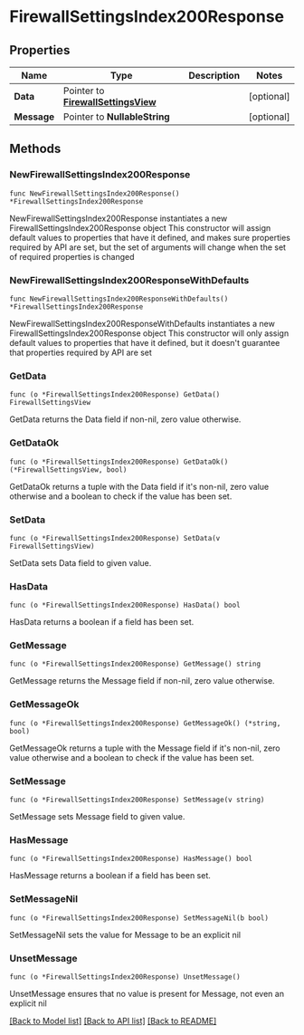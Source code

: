 # FirewallSettingsIndex200Response

## Properties

Name | Type | Description | Notes
------------ | ------------- | ------------- | -------------
**Data** | Pointer to [**FirewallSettingsView**](FirewallSettingsView.md) |  | [optional] 
**Message** | Pointer to **NullableString** |  | [optional] 

## Methods

### NewFirewallSettingsIndex200Response

`func NewFirewallSettingsIndex200Response() *FirewallSettingsIndex200Response`

NewFirewallSettingsIndex200Response instantiates a new FirewallSettingsIndex200Response object
This constructor will assign default values to properties that have it defined,
and makes sure properties required by API are set, but the set of arguments
will change when the set of required properties is changed

### NewFirewallSettingsIndex200ResponseWithDefaults

`func NewFirewallSettingsIndex200ResponseWithDefaults() *FirewallSettingsIndex200Response`

NewFirewallSettingsIndex200ResponseWithDefaults instantiates a new FirewallSettingsIndex200Response object
This constructor will only assign default values to properties that have it defined,
but it doesn't guarantee that properties required by API are set

### GetData

`func (o *FirewallSettingsIndex200Response) GetData() FirewallSettingsView`

GetData returns the Data field if non-nil, zero value otherwise.

### GetDataOk

`func (o *FirewallSettingsIndex200Response) GetDataOk() (*FirewallSettingsView, bool)`

GetDataOk returns a tuple with the Data field if it's non-nil, zero value otherwise
and a boolean to check if the value has been set.

### SetData

`func (o *FirewallSettingsIndex200Response) SetData(v FirewallSettingsView)`

SetData sets Data field to given value.

### HasData

`func (o *FirewallSettingsIndex200Response) HasData() bool`

HasData returns a boolean if a field has been set.

### GetMessage

`func (o *FirewallSettingsIndex200Response) GetMessage() string`

GetMessage returns the Message field if non-nil, zero value otherwise.

### GetMessageOk

`func (o *FirewallSettingsIndex200Response) GetMessageOk() (*string, bool)`

GetMessageOk returns a tuple with the Message field if it's non-nil, zero value otherwise
and a boolean to check if the value has been set.

### SetMessage

`func (o *FirewallSettingsIndex200Response) SetMessage(v string)`

SetMessage sets Message field to given value.

### HasMessage

`func (o *FirewallSettingsIndex200Response) HasMessage() bool`

HasMessage returns a boolean if a field has been set.

### SetMessageNil

`func (o *FirewallSettingsIndex200Response) SetMessageNil(b bool)`

 SetMessageNil sets the value for Message to be an explicit nil

### UnsetMessage
`func (o *FirewallSettingsIndex200Response) UnsetMessage()`

UnsetMessage ensures that no value is present for Message, not even an explicit nil

[[Back to Model list]](../README.md#documentation-for-models) [[Back to API list]](../README.md#documentation-for-api-endpoints) [[Back to README]](../README.md)


